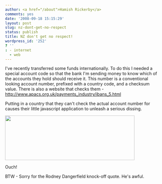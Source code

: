 ```yaml
---
author: <a href="/about">Hamish Rickerby</a>
comments: yes
date: '2008-09-18 15:15:29'
layout: post
slug: nz-dont-get-no-respect
status: publish
title: NZ don't get no respect!
wordpress_id: '252'
? ''
: - internet
  - web
---
```


I've recently transferred some funds internationally.  To do this I needed a special account code so that the bank I'm sending money to know which of the accounts they hold should receive it.  This number is a conventional looking account number, prefixed with a country code, and a checksum value.  There is also a website that checks them - <a href="http://www.apacs.org.uk/payments_industry/ibans_5.html">http://www.apacs.org.uk/payments_industry/ibans_5.html</a>

Putting in a country that they can't check the actual account number for causes their little javascript application to unleash a serious dissing.

<a href='http://hamishrickerby.com/wp-content/uploads/2008/09/no-respect-for-you1.png'><img src="http://hamishrickerby.com/wp-content/uploads/2008/09/no-respect-for-you1.png" alt="" title="NZ gets dissed" width="424" height="147" class="alignleft size-full wp-image-254" /></a>


Ouch!

BTW - Sorry for the Rodney Dangerfield knock-off quote.  He's awful.